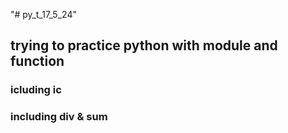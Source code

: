 "# py_t_17_5_24" 
## trying to practice python with module and function
### icluding ic
### including div & sum
